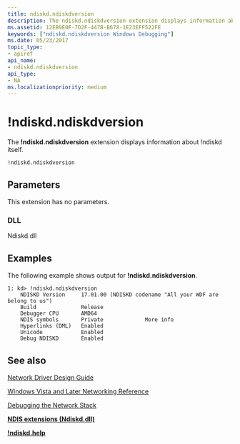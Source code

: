 ```yaml
---
title: ndiskd.ndiskdversion
description: The ndiskd.ndiskdversion extension displays information about ndiskd itself.
ms.assetid: 12EB9E0F-7D2F-447B-B678-1E23EFF522FE
keywords: ["ndiskd.ndiskdversion Windows Debugging"]
ms.date: 05/23/2017
topic_type:
- apiref
api_name:
- ndiskd.ndiskdversion
api_type:
- NA
ms.localizationpriority: medium
---
```


# !ndiskd.ndiskdversion


The **!ndiskd.ndiskdversion** extension displays information about !ndiskd itself.

```console
!ndiskd.ndiskdversion 
```

## <span id="Parameters"></span><span id="parameters"></span><span id="PARAMETERS"></span>Parameters


This extension has no parameters.

### <span id="DLL"></span><span id="dll"></span>DLL

Ndiskd.dll

Examples
--------

The following example shows output for **!ndiskd.ndiskdversion**.

```console
1: kd> !ndiskd.ndiskdversion
    NDISKD Version     17.01.00 (NDISKD codename "All your WDF are belong to us")
    Build              Release
    Debugger CPU       AMD64
    NDIS symbols       Private             More info
    Hyperlinks (DML)   Enabled
    Unicode            Enabled
    Debug NDISKD       Enabled
```

## <span id="see_also"></span>See also


[Network Driver Design Guide](https://docs.microsoft.com/windows-hardware/drivers/network/index)

[Windows Vista and Later Networking Reference](https://docs.microsoft.com/windows-hardware/drivers/ddi/_netvista/)

[Debugging the Network Stack](https://go.microsoft.com/fwlink/p/?linkid=845311)

[**NDIS extensions (Ndiskd.dll)**](ndis-extensions--ndiskd-dll-.md)

[**!ndiskd.help**](-ndiskd-help.md)

 

 






